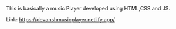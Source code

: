 This is basically a music Player developed using HTML,CSS and JS.


Link: https://devanshmusicplayer.netlify.app/
